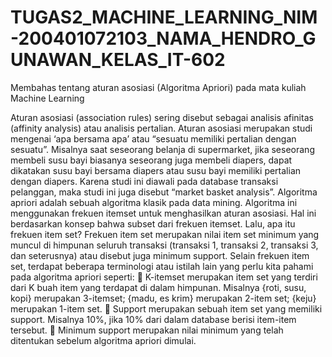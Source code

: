 # TUGAS2_MACHINE_LEARNING_NIM-200401072103_NAMA_HENDRO_GUNAWAN_KELAS_IT-602
Membahas tentang aturan asosiasi (Algoritma Apriori) pada mata kuliah Machine Learning 

Aturan asosiasi (association rules) sering disebut sebagai analisis afinitas (affinity analysis) atau analisis pertalian. Aturan asosiasi merupakan studi mengenai ‘apa bersama apa’ atau “sesuatu memiliki pertalian dengan sesuatu”. Misalnya saat seseorang belanja di supermarket, jika seseorang membeli susu bayi biasanya seseorang juga membeli diapers, dapat dikatakan susu bayi bersama diapers atau susu bayi memiliki pertalian dengan diapers. Karena studi ini diawali pada database transaksi pelanggan, maka studi ini juga disebut “market basket analysis”.
Algoritma apriori adalah sebuah algoritma klasik pada data mining. Algoritma ini menggunakan frekuen itemset untuk menghasilkan aturan asosiasi. Hal ini berdasarkan konsep bahwa subset dari frekuen itemset. Lalu, apa itu frekuen item set?
Frekuen item set merupakan nilai item set minimum yang muncul di himpunan seluruh transaksi (transaksi 1, transaksi 2, transaksi 3, dan seterusnya) atau disebut juga minimum support. Selain frekuen item set, terdapat beberapa terminologi atau istilah lain yang perlu kita pahami pada algoritma apriori seperti:
	K-itemset merupakan item set yang terdiri dari K buah item yang terdapat di dalam himpunan. Misalnya {roti, susu, kopi} merupakan 3-itemset; {madu, es krim} merupakan 2-item set; {keju} merupakan 1-item set. 
	Support merupakan sebuah item set yang memiliki support. Misalnya 10%, jika 10% dari dalam database berisi item-item tersebut.
	Minimum support merupakan nilai minimum yang telah ditentukan sebelum algoritma apriori dimulai.
